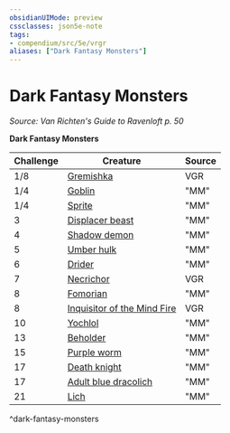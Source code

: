 ```yaml
---
obsidianUIMode: preview
cssclasses: json5e-note
tags:
- compendium/src/5e/vrgr
aliases: ["Dark Fantasy Monsters"]
---
```

# Dark Fantasy Monsters
*Source: Van Richten's Guide to Ravenloft p. 50* 

**Dark Fantasy Monsters**

| Challenge | Creature | Source |
|-----------|----------|--------|
| 1/8 | [Gremishka](/3-Mechanics/CLI/bestiary/monstrosity/gremishka-vrgr.md) | VGR |
| 1/4 | [Goblin](/3-Mechanics/CLI/bestiary/humanoid/goblin.md) | "MM" |
| 1/4 | [Sprite](/3-Mechanics/CLI/bestiary/fey/sprite.md) | "MM" |
| 3 | [Displacer beast](/3-Mechanics/CLI/bestiary/monstrosity/displacer-beast.md) | "MM" |
| 4 | [Shadow demon](/3-Mechanics/CLI/bestiary/fiend/shadow-demon.md) | "MM" |
| 5 | [Umber hulk](/3-Mechanics/CLI/bestiary/monstrosity/umber-hulk.md) | "MM" |
| 6 | [Drider](/3-Mechanics/CLI/bestiary/monstrosity/drider.md) | "MM" |
| 7 | [Necrichor](/3-Mechanics/CLI/bestiary/undead/necrichor-vrgr.md) | VGR |
| 8 | [Fomorian](/3-Mechanics/CLI/bestiary/giant/fomorian.md) | "MM" |
| 8 | [Inquisitor of the Mind Fire](/3-Mechanics/CLI/bestiary/humanoid/inquisitor-of-the-mind-fire-vrgr.md) | VGR |
| 10 | [Yochlol](/3-Mechanics/CLI/bestiary/fiend/yochlol.md) | "MM" |
| 13 | [Beholder](/3-Mechanics/CLI/bestiary/aberration/beholder.md) | "MM" |
| 15 | [Purple worm](/3-Mechanics/CLI/bestiary/monstrosity/purple-worm.md) | "MM" |
| 17 | [Death knight](/3-Mechanics/CLI/bestiary/undead/death-knight.md) | "MM" |
| 17 | [Adult blue dracolich](/3-Mechanics/CLI/bestiary/undead/adult-blue-dracolich.md) | "MM" |
| 21 | [Lich](/3-Mechanics/CLI/bestiary/undead/lich.md) | "MM" |
^dark-fantasy-monsters